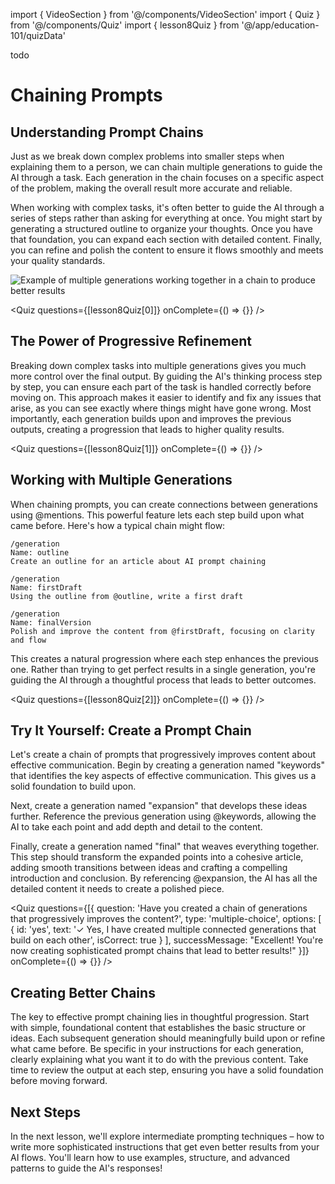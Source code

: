 import { VideoSection } from '@/components/VideoSection'
import { Quiz } from '@/components/Quiz'
import { lesson8Quiz } from '@/app/education-101/quizData'



<VideoSection>
todo
</VideoSection>

# Chaining Prompts

## Understanding Prompt Chains

Just as we break down complex problems into smaller steps when explaining them to a person, we can chain multiple generations to guide the AI through a task. Each generation in the chain focuses on a specific aspect of the problem, making the overall result more accurate and reliable.

When working with complex tasks, it's often better to guide the AI through a series of steps rather than asking for everything at once. You might start by generating a structured outline to organize your thoughts. Once you have that foundation, you can expand each section with detailed content. Finally, you can refine and polish the content to ensure it flows smoothly and meets your quality standards.

<div className="my-8 -mx-4 sm:-mx-6">
  <img 
    src="https://placehold.co/1200x600/e5e7eb/475569?text=Prompt+Chain+Example+Showing+Multiple+Connected+Generations" 
    alt="Example of multiple generations working together in a chain to produce better results"
    className="w-full block"
  />
</div>

<Quiz questions={[lesson8Quiz[0]]} onComplete={() => {}} />

## The Power of Progressive Refinement

Breaking down complex tasks into multiple generations gives you much more control over the final output. By guiding the AI's thinking process step by step, you can ensure each part of the task is handled correctly before moving on. This approach makes it easier to identify and fix any issues that arise, as you can see exactly where things might have gone wrong. Most importantly, each generation builds upon and improves the previous outputs, creating a progression that leads to higher quality results.

<Quiz questions={[lesson8Quiz[1]]} onComplete={() => {}} />

## Working with Multiple Generations

When chaining prompts, you can create connections between generations using @mentions. This powerful feature lets each step build upon what came before. Here's how a typical chain might flow:

```
/generation
Name: outline
Create an outline for an article about AI prompt chaining

/generation
Name: firstDraft
Using the outline from @outline, write a first draft

/generation
Name: finalVersion
Polish and improve the content from @firstDraft, focusing on clarity and flow
```

This creates a natural progression where each step enhances the previous one. Rather than trying to get perfect results in a single generation, you're guiding the AI through a thoughtful process that leads to better outcomes.

<Quiz questions={[lesson8Quiz[2]]} onComplete={() => {}} />

## Try It Yourself: Create a Prompt Chain

Let's create a chain of prompts that progressively improves content about effective communication. Begin by creating a generation named "keywords" that identifies the key aspects of effective communication. This gives us a solid foundation to build upon.

Next, create a generation named "expansion" that develops these ideas further. Reference the previous generation using @keywords, allowing the AI to take each point and add depth and detail to the content.

Finally, create a generation named "final" that weaves everything together. This step should transform the expanded points into a cohesive article, adding smooth transitions between ideas and crafting a compelling introduction and conclusion. By referencing @expansion, the AI has all the detailed content it needs to create a polished piece.

<Quiz 
  questions={[{
    question: 'Have you created a chain of generations that progressively improves the content?',
    type: 'multiple-choice',
    options: [
      { id: 'yes', text: '✓ Yes, I have created multiple connected generations that build on each other', isCorrect: true }
    ],
    successMessage: "Excellent! You're now creating sophisticated prompt chains that lead to better results!"
  }]} 
  onComplete={() => {}} 
/>

## Creating Better Chains

The key to effective prompt chaining lies in thoughtful progression. Start with simple, foundational content that establishes the basic structure or ideas. Each subsequent generation should meaningfully build upon or refine what came before. Be specific in your instructions for each generation, clearly explaining what you want it to do with the previous content. Take time to review the output at each step, ensuring you have a solid foundation before moving forward.

## Next Steps

In the next lesson, we'll explore intermediate prompting techniques – how to write more sophisticated instructions that get even better results from your AI flows. You'll learn how to use examples, structure, and advanced patterns to guide the AI's responses! 